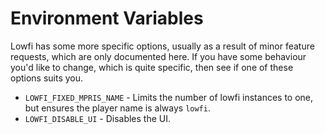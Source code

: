 # Environment Variables

Lowfi has some more specific options, usually as a result of minor feature requests, which are only documented here.
If you have some behaviour you'd like to change, which is quite specific, then see if one of these options suits you.

* `LOWFI_FIXED_MPRIS_NAME` - Limits the number of lowfi instances to one, but ensures the player name is always `lowfi`.
* `LOWFI_DISABLE_UI` - Disables the UI.
